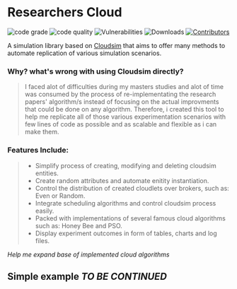 <!-- 
Useful links
code inspector          | https://code-inspector.com 
create shields          | https://shields.io
markdown ref style      | https://markdownguide.org/basic-syntax/#reference-style-links 
-->

<!-- variable definition -->
<!-- shields -->
[contributors-shield]: https://img.shields.io/github/contributors/cypherskar/ReCLoud?style=flat-square
[contributors-url]: https://github.com/cypherskar/ReCloud/graphs/contributors
[downloads-shield]: https://img.shields.io/github/downloads/cypherskar/ReCloud/total?style=flat-square
[vulnerabilities-shield]: https://img.shields.io/snyk/vulnerabilities/github/cypherskar/ReCloud?style=flat-square
[code-grade]: https://www.code-inspector.com/project/24753/status/svg
[code-quality]: https://www.code-inspector.com/project/24753/score/svg
<!-- references -->
[Cloudsim]: https://github.com/Cloudslab/cloudsim/tree/cloudsim-4.0


<!-- entry -->
# Researchers Cloud 
![code grade][code-grade]
![code quality][code-quality]
![Vulnerabilities][vulnerabilities-shield]
![Downloads][downloads-shield]
[![Contributors][contributors-shield]][contributors-url]

<!-- description -->
A simulation library based on [Cloudsim] that aims to offer many methods to automate replication of various simulation scenarios.

### Why? what's wrong with using Cloudsim directly?
> I faced alot of difficulties during my masters studies and alot of time was consumed by the process of re-implementating the research papers' algorithm/s instead of focusing on the actual improvments that could be done on any algorithm. Therefore, i created this tool to help me replicate all of those various experimentation scenarios with few lines of code as possible and as scalable and flexible as i can make them.

### Features Include:
> - Simplify process of creating, modifying and deleting cloudsim entities.
> - Create random attributes and automate enitity instantiation.
> - Control the distribution of created cloudlets over brokers, such as: Even or Random.
> - Integrate scheduling algorithms and control cloudsim process easily.
> - Packed with implementations of several famous cloud algorithms such as: Honey Bee and PSO.
> - Display experiment outcomes in form of tables, charts and log files.

_Help me expand base of implemented cloud algorithms_

## Simple example _TO BE CONTINUED_
